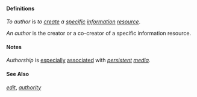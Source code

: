 #### Definitions

*To author* is *to [create](https://github.com/gcassel/Modular-Organization-Terminology/blob/master/terms/create.md) a [specific](https://github.com/gcassel/Modular-Organization-Terminology/blob/master/terms/specific.md) [information](https://github.com/gcassel/Modular-Organization-Terminology/blob/master/terms/information.md) [resource](https://github.com/gcassel/Modular-Organization-Terminology/blob/master/terms/resource.md)*.

*An author* is the creator or a co-creator of a specific information resource.
		
#### Notes

*Authorship* is [especially](https://github.com/gcassel/Modular-Organization-Terminology/blob/master/terms/specialize.md) [associated](https://github.com/gcassel/Modular-Organizing-Terminology/blob/master/terms/associate.md) with *[persistent](https://github.com/gcassel/Modular-Organization-Terminology/blob/master/terms/persistent.md) [media](https://github.com/gcassel/Modular-Organization-Terminology/blob/master/terms/media.md)*.  
		
#### See Also

*[edit](https://github.com/gcassel/Modular-Organization-Terminology/blob/master/terms/edit.md)*, *[authority](https://github.com/gcassel/Modular-Organization-Terminology/blob/master/terms/authority.md)*

